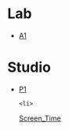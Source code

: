 <!DOCTYPE html>
<html lang="en">
  <head>
<meta charset="utf-8">

 </head>

 <body>
    <h1>Lab</h1>
<ul>
    <li>
<a href="A1">A1</a>
    </li>

</ul>

<h1>Studio</h1>
<ul>
    <li>
<a href="P1">P1</a>
    </li>

    <li>
<a href="Screen_Time">Screen_Time</a>
    </li>

</ul>

 </body>


</html>
